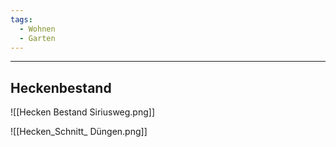 ```yaml
---
tags:
  - Wohnen
  - Garten
---
```

---
## Heckenbestand 

![[Hecken Bestand Siriusweg.png]]


![[Hecken_Schnitt_ Düngen.png]]